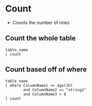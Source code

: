 # Count

- Counts the number of rows

## Count the whole table

```KQL
table_name
| count
```

## Count based off of where

```KQL
table_name
| where ColumnName1 >= ago(1h)
        and ColumnName2 == "string1"
        and ColumnName3 > 0
| count
```
